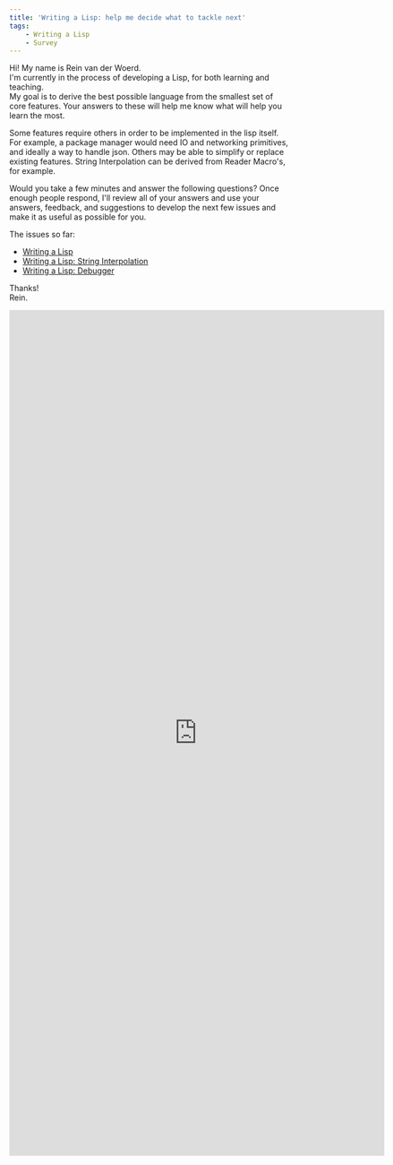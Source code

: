 ```yaml
---
title: 'Writing a Lisp: help me decide what to tackle next'
tags:
    - Writing a Lisp
    - Survey
---
```


Hi!
My name is Rein van der Woerd. <br/>
I'm currently in the process of developing a Lisp, for both learning and teaching. <br/>
My goal is to derive the best possible language from the smallest set of core features.
Your answers to these will help me know what will help you learn the most.

<!-- more -->

Some features require others in order to be implemented in the lisp itself.
For example, a package manager would need IO and networking primitives, and ideally a way to handle json.
Others may be able to simplify or replace existing features.
String Interpolation can be derived from Reader Macro's, for example.


Would you take a few minutes and answer the following questions?
Once enough people respond, I'll review all of your answers and use your answers, feedback, and suggestions to develop the next few issues and make it as useful as possible for you.


The issues so far:

- [Writing a Lisp](http://reinvanderwoerd.nl/blog/2017/03/18/writing-a-lisp/)
- [Writing a Lisp: String Interpolation](http://reinvanderwoerd.nl/blog/2017/04/20/writing-a-lisp-string-interpolation/)
- [Writing a Lisp: Debugger](http://reinvanderwoerd.nl/blog/2017/04/21/writing-a-lisp-debugger/)

Thanks! <br/>
Rein.

<iframe src="https://docs.google.com/forms/d/e/1FAIpQLScAsOmvjgrFM32MKVuADyz0SkqyBMQSjFizIHKcrTwoV34FlA/viewform?embedded=true" width="670" height="1510" frameborder="0" marginheight="0" marginwidth="0">Loading...</iframe>

